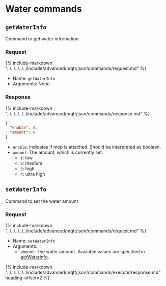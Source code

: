 # Water commands

## `getWaterInfo`

Command to get water information

### Request

{%
   include-markdown "../../../../../include/advanced/mqtt/json/commands/request.md"
%}

- Name: `getWaterInfo`
- Arguments: None

### Response

{%
   include-markdown "../../../../../include/advanced/mqtt/json/commands/response.md"
%}

```json
{
  "enable": 0,
  "amount": 4
}
```

- `enable`: Indicates if mop is attached. Should be interpreted as boolean.
- `amount`: The amount, which is currently set.
  - `1`: low
  - `2`: medium
  - `3`: high
  - `4`: ultra high

## `setWaterInfo`

Command to set the water amount

### Request

{%
   include-markdown "../../../../../include/advanced/mqtt/json/commands/request.md"
%}

- Name: `setWaterInfo`
- Arguments:
  - `amount`: The water amount. Available values are specified in [getWaterInfo](#getwaterinfo).

{%
    include-markdown "../../../../../include/advanced/mqtt/json/commands/execute/response.md"
    heading-offset=2
%}
